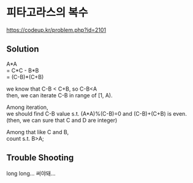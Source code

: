 # 피타고라스의 복수
https://codeup.kr/problem.php?id=2101

## Solution
A\*A  
= C\*C - B\*B  
= (C-B)\*(C+B)  

we know that C-B < C+B, so C-B<A  
then, we can iterate C-B in range of [1, A).  

Among iteration,  
we should find C-B value s.t. (A*A)%(C-B)=0 and (C-B)+(C+B) is even.  
(then, we can sure that C and D are integer)  

Among that like C and B,  
count s.t. B>A;

## Trouble Shooting
long long... 써야돼...